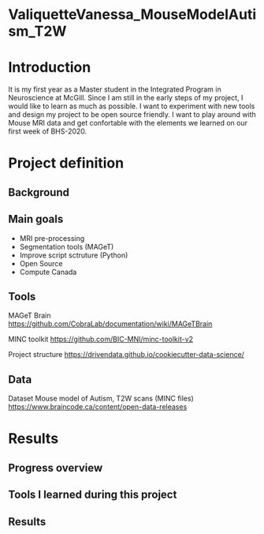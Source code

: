 # ValiquetteVanessa_MouseModelAutism_T2W

# Introduction
It is my first year as a Master student in the Integrated Program in Neuroscience at McGill. Since I am still in the early steps of my project, I would like to learn as much as possible. I want to experiment with new tools and design my project to be open source friendly. I want to play around with Mouse MRI data and get confortable with the elements we learned on our first week of BHS-2020.  

# Project definition
## Background

## Main goals
- MRI pre-processing 
- Segmentation tools (MAGeT)
- Improve script sctruture (Python)
- Open Source
- Compute Canada 

## Tools

MAGeT Brain
https://github.com/CobraLab/documentation/wiki/MAGeTBrain

MINC toolkit
https://github.com/BIC-MNI/minc-toolkit-v2

Project structure
https://drivendata.github.io/cookiecutter-data-science/

## Data

Dataset
Mouse model of Autism, T2W scans (MINC files)
https://www.braincode.ca/content/open-data-releases


# Results

## Progress overview

## Tools I learned during this project

## Results

